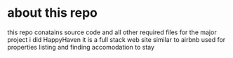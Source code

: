# about this repo
this repo conatains source code and all other required files for the major project i did HappyHaven it is a full stack web site similar to airbnb used for properties listing and finding accomodation to stay

